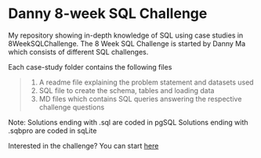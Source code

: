 # Danny 8-week SQL Challenge
My repository showing in-depth knowledge of SQL using case studies in 8WeekSQLChallenge. 
The 8 Week SQL Challenge is started by Danny Ma which consists of different SQL challenges.

Each case-study folder contains the following files
> 1. A readme file explaining the problem statement and datasets used
> 2. SQL file to create the schema, tables and loading data
> 3. MD files which contains SQL queries answering the respective challenge questions


Note:
Solutions ending with .sql are coded in pgSQL
Solutions ending with .sqbpro are coded in sqLite

Interested in the challenge?
You can start [here](https://8weeksqlchallenge.com/)
